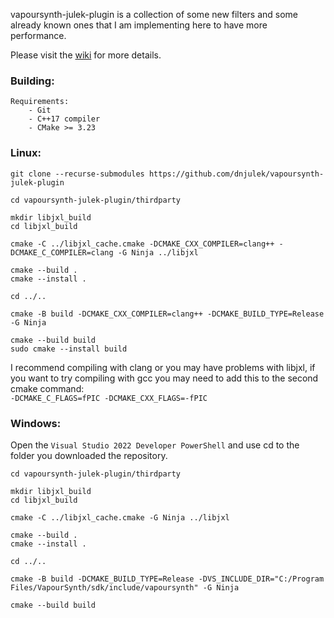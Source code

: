 vapoursynth-julek-plugin is a collection of some new filters and some already known ones that I am implementing here to have more performance.

Please visit the [wiki](https://github.com/dnjulek/vapoursynth-julek-plugin/wiki) for more details.

### Building:

```
Requirements:
    - Git
    - C++17 compiler
    - CMake >= 3.23
```
### Linux:
```
git clone --recurse-submodules https://github.com/dnjulek/vapoursynth-julek-plugin

cd vapoursynth-julek-plugin/thirdparty

mkdir libjxl_build
cd libjxl_build

cmake -C ../libjxl_cache.cmake -DCMAKE_CXX_COMPILER=clang++ -DCMAKE_C_COMPILER=clang -G Ninja ../libjxl

cmake --build .
cmake --install .

cd ../..

cmake -B build -DCMAKE_CXX_COMPILER=clang++ -DCMAKE_BUILD_TYPE=Release -G Ninja

cmake --build build
sudo cmake --install build
```

I recommend compiling with clang or you may have problems with libjxl, if you want to try compiling with gcc you may need to add this to the second cmake command:\
``-DCMAKE_C_FLAGS=fPIC -DCMAKE_CXX_FLAGS=-fPIC``
### Windows:
Open the ``Visual Studio 2022 Developer PowerShell`` and use cd to the folder you downloaded the repository.
```
cd vapoursynth-julek-plugin/thirdparty

mkdir libjxl_build
cd libjxl_build

cmake -C ../libjxl_cache.cmake -G Ninja ../libjxl

cmake --build .
cmake --install .

cd ../..

cmake -B build -DCMAKE_BUILD_TYPE=Release -DVS_INCLUDE_DIR="C:/Program Files/VapourSynth/sdk/include/vapoursynth" -G Ninja

cmake --build build
```
